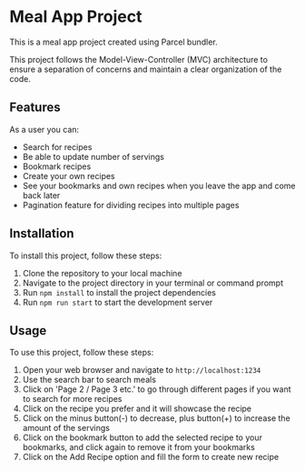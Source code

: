 # Meal App Project

This is a meal app project created using Parcel bundler.

This project follows the Model-View-Controller (MVC) architecture to ensure a separation of concerns and maintain a clear organization of the code.

## Features

As a user you can: 
- Search for recipes
- Be able to update number of servings
- Bookmark recipes
- Create your own recipes
- See your bookmarks and own recipes when you leave the app and come back later
- Pagination feature for dividing recipes into multiple pages

## Installation

To install this project, follow these steps:
1. Clone the repository to your local machine
2. Navigate to the project directory in your terminal or command prompt
3. Run `npm install` to install the project dependencies
4. Run `npm run start` to start the development server

## Usage

To use this project, follow these steps:

1. Open your web browser and navigate to `http://localhost:1234`
2. Use the search bar to search meals
3. Click on 'Page 2 / Page 3 etc.' to go through different pages if you want to search for more recipes
4. Click on the recipe you prefer and it will showcase the recipe
5. Click on the minus button(-) to decrease, plus button(+) to increase the amount of the servings 
6. Click on the bookmark button to add the selected recipe to your bookmarks, and click again to remove it from your bookmarks
7. Click on the Add Recipe option and fill the form to create new recipe
